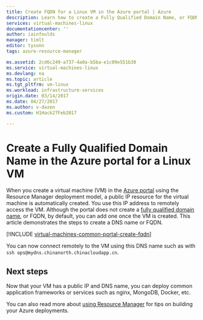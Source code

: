 ```yaml
---
title: Create FQDN for a Linux VM in the Azure portal | Azure
description: Learn how to create a Fully Qualified Domain Name, or FQDN, for a Resource Manager based virtual machine in the Azure portal.
services: virtual-machines-linux
documentationcenter: ''
author: iainfoulds
manager: timlt
editor: tysonn
tags: azure-resource-manager

ms.assetid: 2cd6c249-a737-4a0a-b5ba-e1c09e551b30
ms.service: virtual-machines-linux
ms.devlang: na
ms.topic: article
ms.tgt_pltfrm: vm-linux
ms.workload: infrastructure-services
origin.date: 03/14/2017
ms.date: 04/27/2017
ms.author: v-dazen
ms.custom: H1Hack27Feb2017

---
```

# Create a Fully Qualified Domain Name in the Azure portal for a Linux VM

When you create a virtual machine (VM) in the [Azure portal](https://portal.azure.cn) using the Resource Manager deployment model, a public IP resource for the virtual machine is automatically created. You use this IP address to remotely access the VM. Although the portal does not create a [fully qualified domain name](https://en.wikipedia.org/wiki/Fully_qualified_domain_name), or FQDN, by default, you can add one once the VM is created. This article demonstrates the steps to create a DNS name or FQDN.

[!INCLUDE [virtual-machines-common-portal-create-fqdn](../../../includes/virtual-machines-common-portal-create-fqdn.md)]

You can now connect remotely to the VM using this DNS name such as with `ssh ops@mydns.chinanorth.chinacloudapp.cn`.

## Next steps
Now that your VM has a public IP and DNS name, you can deploy common application frameworks or services such as nginx, MongoDB, Docker, etc.

You can also read more about [using Resource Manager](../../azure-resource-manager/resource-group-overview.md) for tips on building your Azure deployments.
